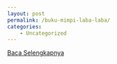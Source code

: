 ```yaml
---
layout: post
permalink: /buku-mimpi-laba-laba/
categories:
    - Uncategorized
---
```


[Baca Selengkapnya](/07)